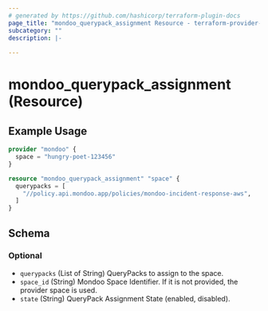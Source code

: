 ```yaml
---
# generated by https://github.com/hashicorp/terraform-plugin-docs
page_title: "mondoo_querypack_assignment Resource - terraform-provider-mondoo"
subcategory: ""
description: |-
  
---
```


# mondoo_querypack_assignment (Resource)



## Example Usage

```terraform
provider "mondoo" {
  space = "hungry-poet-123456"
}

resource "mondoo_querypack_assignment" "space" {
  querypacks = [
    "//policy.api.mondoo.app/policies/mondoo-incident-response-aws",
  ]
}
```

<!-- schema generated by tfplugindocs -->
## Schema

### Optional

- `querypacks` (List of String) QueryPacks to assign to the space.
- `space_id` (String) Mondoo Space Identifier. If it is not provided, the provider space is used.
- `state` (String) QueryPack Assignment State (enabled, disabled).
